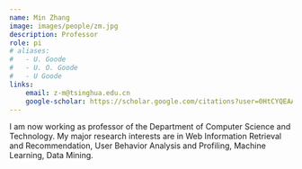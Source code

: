 ```yaml
---
name: Min Zhang
image: images/people/zm.jpg
description: Professor
role: pi
# aliases:
#   - U. Goode
#   - U. O. Goode
#   - U Goode
links:
    email: z-m@tsinghua.edu.cn
    google-scholar: https://scholar.google.com/citations?user=0HtCYQEAAAAJ
---
```


I am now working as professor of the Department of Computer Science and Technology. My major research interests are in Web Information Retrieval and Recommendation, User Behavior Analysis and Profiling, Machine Learning, Data Mining.